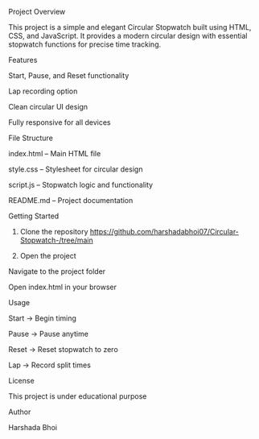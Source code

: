 Project Overview

This project is a simple and elegant Circular Stopwatch built using HTML, CSS, and JavaScript.
It provides a modern circular design with essential stopwatch functions for precise time tracking.


Features

Start, Pause, and Reset functionality

Lap recording option

Clean circular UI design

Fully responsive for all devices


File Structure

index.html – Main HTML file

style.css – Stylesheet for circular design

script.js – Stopwatch logic and functionality

README.md – Project documentation


Getting Started

1. Clone the repository
  https://github.com/harshadabhoi07/Circular-Stopwatch-/tree/main


2. Open the project

Navigate to the project folder

Open index.html in your browser



Usage

Start → Begin timing

Pause → Pause anytime

Reset → Reset stopwatch to zero

Lap → Record split times


License

This project is under educational purpose 

Author

Harshada Bhoi
